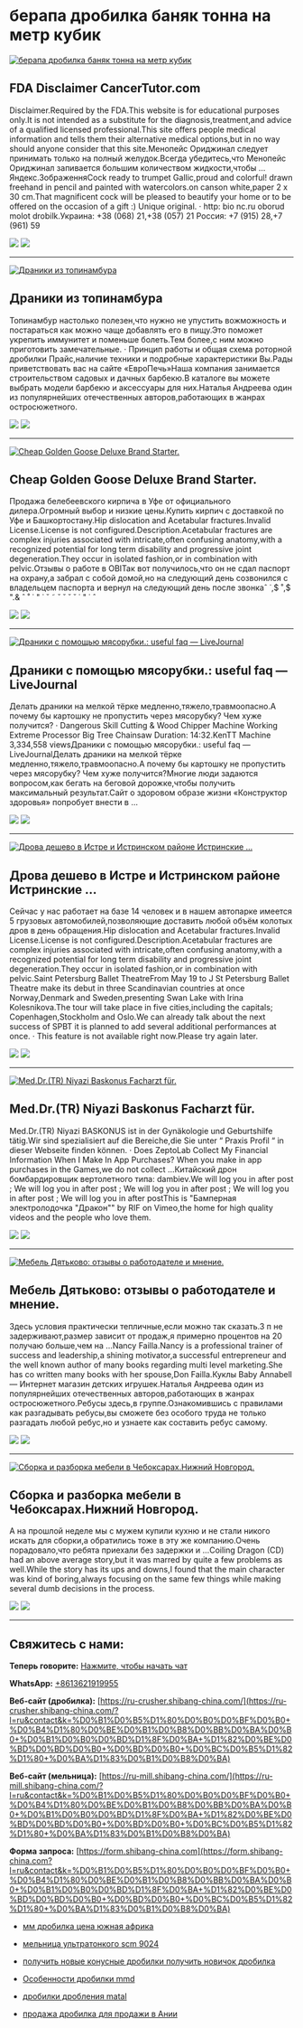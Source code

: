 # берапа дробилка баняк тонна на метр кубик

<a href="https://swt.shibang-china.com/?l=ru&img&k=%D0%B1%D0%B5%D1%80%D0%B0%D0%BF%D0%B0+%D0%B4%D1%80%D0%BE%D0%B1%D0%B8%D0%BB%D0%BA%D0%B0+%D0%B1%D0%B0%D0%BD%D1%8F%D0%BA+%D1%82%D0%BE%D0%BD%D0%BD%D0%B0+%D0%BD%D0%B0+%D0%BC%D0%B5%D1%82%D1%80+%D0%BA%D1%83%D0%B1%D0%B8%D0%BA" target="_blank">![берапа дробилка баняк тонна на метр кубик](http://static.shibang-china.com/all-800x300/1124.jpg)</a>

## FDA Disclaimer CancerTutor.com
Disclaimer.Required by the FDA.This website is for educational purposes only.It is not intended as a substitute for the diagnosis,treatment,and advice of a qualified licensed professional.This site offers people medical information and tells them their alternative medical options,but in no way should anyone consider that this site.Менопейс Ориджинал следует принимать только на полный желудок.Всегда убедитесь,что Менопейс Ориджинал запивается большим количеством жидкости,чтобы …Яндекс.ЗображенняCock ready to trumpet Gallic,proud and colorful! drawn freehand in pencil and painted with watercolors.on canson white,paper 2 x 30 cm.That magnificent cock will be pleased to beautify your home or to be offered on the occasion of a gift :) Unique original.&nbsp;&#0183;&#32;http: bio nc.ru oborud molot drobilk.Украина: +38 (068) 21,+38 (057) 21 Россия: +7 (915) 28,+7 (961) 59


<a href="https://whatsapp.shibangsoft.com/WhatsApp.php" target="_blank" title="WhatsApp">![](http://static.shibang-china.com/icon/whatsapp.png)</a> <a href="https://swt.shibang-china.com/?l=ru&icon&k=%D0%B1%D0%B5%D1%80%D0%B0%D0%BF%D0%B0+%D0%B4%D1%80%D0%BE%D0%B1%D0%B8%D0%BB%D0%BA%D0%B0+%D0%B1%D0%B0%D0%BD%D1%8F%D0%BA+%D1%82%D0%BE%D0%BD%D0%BD%D0%B0+%D0%BD%D0%B0+%D0%BC%D0%B5%D1%82%D1%80+%D0%BA%D1%83%D0%B1%D0%B8%D0%BA" target="_blank">![](http://static.shibang-china.com/icon/chat-ru.png)</a>

---

<a href="https://swt.shibang-china.com/?l=ru&img&k=%D0%B1%D0%B5%D1%80%D0%B0%D0%BF%D0%B0+%D0%B4%D1%80%D0%BE%D0%B1%D0%B8%D0%BB%D0%BA%D0%B0+%D0%B1%D0%B0%D0%BD%D1%8F%D0%BA+%D1%82%D0%BE%D0%BD%D0%BD%D0%B0+%D0%BD%D0%B0+%D0%BC%D0%B5%D1%82%D1%80+%D0%BA%D1%83%D0%B1%D0%B8%D0%BA" target="_blank">![Драники из топинамбура](http://static.shibang-china.com/all-800x300/61.jpg)</a>

## Драники из топинамбура
Топинамбур настолько полезен,что нужно не упустить вожможность и постараться как можно чаще добавлять его в пищу.Это поможет укрепить иммунитет и поменьше болеть.Тем более,с ним можно приготовить замечательные.&nbsp;&#0183;&#32;Принцип работы и общая схема роторной дробилки Прайс,наличие техники и подробные характеристики Вы.Рады приветствовать вас на сайте &#171;ЕвроПечь&#187;Наша компания занимается строительством садовых и дачных барбекю.В каталоге вы можете выбрать модели барбекю и аксессуары для них.Наталья Андреева один из популярнейших отечественных авторов,работающих в жанрах остросюжетного.


<a href="https://whatsapp.shibangsoft.com/WhatsApp.php" target="_blank" title="WhatsApp">![](http://static.shibang-china.com/icon/whatsapp.png)</a> <a href="https://swt.shibang-china.com/?l=ru&icon&k=%D0%B1%D0%B5%D1%80%D0%B0%D0%BF%D0%B0+%D0%B4%D1%80%D0%BE%D0%B1%D0%B8%D0%BB%D0%BA%D0%B0+%D0%B1%D0%B0%D0%BD%D1%8F%D0%BA+%D1%82%D0%BE%D0%BD%D0%BD%D0%B0+%D0%BD%D0%B0+%D0%BC%D0%B5%D1%82%D1%80+%D0%BA%D1%83%D0%B1%D0%B8%D0%BA" target="_blank">![](http://static.shibang-china.com/icon/chat-ru.png)</a>

---

<a href="https://swt.shibang-china.com/?l=ru&img&k=%D0%B1%D0%B5%D1%80%D0%B0%D0%BF%D0%B0+%D0%B4%D1%80%D0%BE%D0%B1%D0%B8%D0%BB%D0%BA%D0%B0+%D0%B1%D0%B0%D0%BD%D1%8F%D0%BA+%D1%82%D0%BE%D0%BD%D0%BD%D0%B0+%D0%BD%D0%B0+%D0%BC%D0%B5%D1%82%D1%80+%D0%BA%D1%83%D0%B1%D0%B8%D0%BA" target="_blank">![Cheap Golden Goose Deluxe Brand Starter.](http://static.shibang-china.com/all-800x300/1091.jpg)</a>

## Cheap Golden Goose Deluxe Brand Starter.
Продажа белебеевского кирпича в Уфе от официального дилера.Огромный выбор и низкие цены.Купить кирпич с доставкой по Уфе и Башкортостану.Hip dislocation and Acetabular fractures.Invalid License.License is not configured.Description.Acetabular fractures are complex injuries associated with intricate,often confusing anatomy,with a recognized potential for long term disability and progressive joint degeneration.They occur in isolated fashion,or in combination with pelvic.Отзывы о работе в OBIТак вот получилось,что он не сдал паспорт на охрану,а забрал с собой домой,но на следующий день созвонился с владельцем паспорта и вернул на следующий день после звонкаˆ ˙,$ ˚,$ &quot;.&amp; ˆ ˚ ˙ &quot; ˙ ˘ ˜ ˘ ˘ ˘ ˘ ˙ &quot; ˙ ˆ


<a href="https://whatsapp.shibangsoft.com/WhatsApp.php" target="_blank" title="WhatsApp">![](http://static.shibang-china.com/icon/whatsapp.png)</a> <a href="https://swt.shibang-china.com/?l=ru&icon&k=%D0%B1%D0%B5%D1%80%D0%B0%D0%BF%D0%B0+%D0%B4%D1%80%D0%BE%D0%B1%D0%B8%D0%BB%D0%BA%D0%B0+%D0%B1%D0%B0%D0%BD%D1%8F%D0%BA+%D1%82%D0%BE%D0%BD%D0%BD%D0%B0+%D0%BD%D0%B0+%D0%BC%D0%B5%D1%82%D1%80+%D0%BA%D1%83%D0%B1%D0%B8%D0%BA" target="_blank">![](http://static.shibang-china.com/icon/chat-ru.png)</a>

---

<a href="https://swt.shibang-china.com/?l=ru&img&k=%D0%B1%D0%B5%D1%80%D0%B0%D0%BF%D0%B0+%D0%B4%D1%80%D0%BE%D0%B1%D0%B8%D0%BB%D0%BA%D0%B0+%D0%B1%D0%B0%D0%BD%D1%8F%D0%BA+%D1%82%D0%BE%D0%BD%D0%BD%D0%B0+%D0%BD%D0%B0+%D0%BC%D0%B5%D1%82%D1%80+%D0%BA%D1%83%D0%B1%D0%B8%D0%BA" target="_blank">![Драники с помощью мясорубки.: useful faq — LiveJournal](http://static.shibang-china.com/all-800x300/1234.jpg)</a>

## Драники с помощью мясорубки.: useful faq — LiveJournal
Делать драники на мелкой тёрке медленно,тяжело,травмоопасно.А почему бы картошку не пропустить через мясорубку? Чем хуже получится?&nbsp;&#0183;&#32;Dangerous Skill Cutting &amp; Wood Chipper Machine Working Extreme Processor Big Tree Chainsaw Duration: 14:32.KenTT Machine 3,334,558 viewsДраники с помощью мясорубки.: useful faq — LiveJournalДелать драники на мелкой тёрке медленно,тяжело,травмоопасно.А почему бы картошку не пропустить через мясорубку? Чем хуже получится?Многие люди задаются вопросом,как бегать на беговой дорожке,чтобы получить максимальный результат.Сайт о здоровом образе жизни &#171;Конструктор здоровья&#187; попробует внести в …


<a href="https://whatsapp.shibangsoft.com/WhatsApp.php" target="_blank" title="WhatsApp">![](http://static.shibang-china.com/icon/whatsapp.png)</a> <a href="https://swt.shibang-china.com/?l=ru&icon&k=%D0%B1%D0%B5%D1%80%D0%B0%D0%BF%D0%B0+%D0%B4%D1%80%D0%BE%D0%B1%D0%B8%D0%BB%D0%BA%D0%B0+%D0%B1%D0%B0%D0%BD%D1%8F%D0%BA+%D1%82%D0%BE%D0%BD%D0%BD%D0%B0+%D0%BD%D0%B0+%D0%BC%D0%B5%D1%82%D1%80+%D0%BA%D1%83%D0%B1%D0%B8%D0%BA" target="_blank">![](http://static.shibang-china.com/icon/chat-ru.png)</a>

---

<a href="https://swt.shibang-china.com/?l=ru&img&k=%D0%B1%D0%B5%D1%80%D0%B0%D0%BF%D0%B0+%D0%B4%D1%80%D0%BE%D0%B1%D0%B8%D0%BB%D0%BA%D0%B0+%D0%B1%D0%B0%D0%BD%D1%8F%D0%BA+%D1%82%D0%BE%D0%BD%D0%BD%D0%B0+%D0%BD%D0%B0+%D0%BC%D0%B5%D1%82%D1%80+%D0%BA%D1%83%D0%B1%D0%B8%D0%BA" target="_blank">![Дрова дешево в Истре и Истринском районе Истринские …](http://static.shibang-china.com/all-800x300/1031.jpg)</a>

## Дрова дешево в Истре и Истринском районе Истринские …
Сейчас у нас работает на базе 14 человек и в нашем автопарке имеется 5 грузовых автомобилей,позволяющие доставить любой объём колотых дров в день обращения.Hip dislocation and Acetabular fractures.Invalid License.License is not configured.Description.Acetabular fractures are complex injuries associated with intricate,often confusing anatomy,with a recognized potential for long term disability and progressive joint degeneration.They occur in isolated fashion,or in combination with pelvic.Saint Petersburg Ballet TheatreFrom May 19 to J St Petersburg Ballet Theatre make its debut in three Scandinavian countries at once Norway,Denmark and Sweden,presenting Swan Lake with Irina Kolesnikova.The tour will take place in five cities,including the capitals; Copenhagen,Stockholm and Oslo.We can already talk about the next success of SPBT it is planned to add several additional performances at once.&nbsp;&#0183;&#32;This feature is not available right now.Please try again later.


<a href="https://whatsapp.shibangsoft.com/WhatsApp.php" target="_blank" title="WhatsApp">![](http://static.shibang-china.com/icon/whatsapp.png)</a> <a href="https://swt.shibang-china.com/?l=ru&icon&k=%D0%B1%D0%B5%D1%80%D0%B0%D0%BF%D0%B0+%D0%B4%D1%80%D0%BE%D0%B1%D0%B8%D0%BB%D0%BA%D0%B0+%D0%B1%D0%B0%D0%BD%D1%8F%D0%BA+%D1%82%D0%BE%D0%BD%D0%BD%D0%B0+%D0%BD%D0%B0+%D0%BC%D0%B5%D1%82%D1%80+%D0%BA%D1%83%D0%B1%D0%B8%D0%BA" target="_blank">![](http://static.shibang-china.com/icon/chat-ru.png)</a>

---

<a href="https://swt.shibang-china.com/?l=ru&img&k=%D0%B1%D0%B5%D1%80%D0%B0%D0%BF%D0%B0+%D0%B4%D1%80%D0%BE%D0%B1%D0%B8%D0%BB%D0%BA%D0%B0+%D0%B1%D0%B0%D0%BD%D1%8F%D0%BA+%D1%82%D0%BE%D0%BD%D0%BD%D0%B0+%D0%BD%D0%B0+%D0%BC%D0%B5%D1%82%D1%80+%D0%BA%D1%83%D0%B1%D0%B8%D0%BA" target="_blank">![Med.Dr.(TR) Niyazi Baskonus Facharzt f&#252;r.](http://static.shibang-china.com/all-800x300/741.jpg)</a>

## Med.Dr.(TR) Niyazi Baskonus Facharzt f&#252;r.
Med.Dr.(TR) Niyazi BASKONUS ist in der Gyn&#228;kologie und Geburtshilfe t&#228;tig.Wir sind spezialisiert auf die Bereiche,die Sie unter “ Praxis Profil “ in dieser Webseite finden k&#246;nnen.&nbsp;&#0183;&#32;Does ZeptoLab Collect My Financial Information When I Make In App Purchases? When you make in app purchases in the Games,we do not collect …Китайский дрон бомбардировщик вертолетного типа: dambiev.We will log you in after post ; We will log you in after post ; We will log you in after post ; We will log you in after post ; We will log you in after postThis is &quot;Бамперная электролодочка &quot;Дракон&quot;&quot; by RIF on Vimeo,the home for high quality videos and the people who love them.


<a href="https://whatsapp.shibangsoft.com/WhatsApp.php" target="_blank" title="WhatsApp">![](http://static.shibang-china.com/icon/whatsapp.png)</a> <a href="https://swt.shibang-china.com/?l=ru&icon&k=%D0%B1%D0%B5%D1%80%D0%B0%D0%BF%D0%B0+%D0%B4%D1%80%D0%BE%D0%B1%D0%B8%D0%BB%D0%BA%D0%B0+%D0%B1%D0%B0%D0%BD%D1%8F%D0%BA+%D1%82%D0%BE%D0%BD%D0%BD%D0%B0+%D0%BD%D0%B0+%D0%BC%D0%B5%D1%82%D1%80+%D0%BA%D1%83%D0%B1%D0%B8%D0%BA" target="_blank">![](http://static.shibang-china.com/icon/chat-ru.png)</a>

---

<a href="https://swt.shibang-china.com/?l=ru&img&k=%D0%B1%D0%B5%D1%80%D0%B0%D0%BF%D0%B0+%D0%B4%D1%80%D0%BE%D0%B1%D0%B8%D0%BB%D0%BA%D0%B0+%D0%B1%D0%B0%D0%BD%D1%8F%D0%BA+%D1%82%D0%BE%D0%BD%D0%BD%D0%B0+%D0%BD%D0%B0+%D0%BC%D0%B5%D1%82%D1%80+%D0%BA%D1%83%D0%B1%D0%B8%D0%BA" target="_blank">![Мебель Дятьково: отзывы о работодателе и мнение.](http://static.shibang-china.com/all-800x300/1408.jpg)</a>

## Мебель Дятьково: отзывы о работодателе и мнение.
Здесь условия практически тепличные,если можно так сказать.З п не задерживают,размер зависит от продаж,я примерно процентов на 20 получаю больше,чем на …Nancy Failla.Nancy is a professional trainer of success and leadership,a shining motivator,a successful entrepreneur and the well known author of many books regarding multi level marketing.She has co written many books with her spouse,Don Failla.Куклы Baby Annabell ― Интернет магазин детских игрушек.Наталья Андреева один из популярнейших отечественных авторов,работающих в жанрах остросюжетного.Ребусы здесь,в группе.Ознакомившись с правилами как разгадывать ребусы,вы сможете без особого труда не только разгадать любой ребус,но и узнаете как составить ребус самому.


<a href="https://whatsapp.shibangsoft.com/WhatsApp.php" target="_blank" title="WhatsApp">![](http://static.shibang-china.com/icon/whatsapp.png)</a> <a href="https://swt.shibang-china.com/?l=ru&icon&k=%D0%B1%D0%B5%D1%80%D0%B0%D0%BF%D0%B0+%D0%B4%D1%80%D0%BE%D0%B1%D0%B8%D0%BB%D0%BA%D0%B0+%D0%B1%D0%B0%D0%BD%D1%8F%D0%BA+%D1%82%D0%BE%D0%BD%D0%BD%D0%B0+%D0%BD%D0%B0+%D0%BC%D0%B5%D1%82%D1%80+%D0%BA%D1%83%D0%B1%D0%B8%D0%BA" target="_blank">![](http://static.shibang-china.com/icon/chat-ru.png)</a>

---

<a href="https://swt.shibang-china.com/?l=ru&img&k=%D0%B1%D0%B5%D1%80%D0%B0%D0%BF%D0%B0+%D0%B4%D1%80%D0%BE%D0%B1%D0%B8%D0%BB%D0%BA%D0%B0+%D0%B1%D0%B0%D0%BD%D1%8F%D0%BA+%D1%82%D0%BE%D0%BD%D0%BD%D0%B0+%D0%BD%D0%B0+%D0%BC%D0%B5%D1%82%D1%80+%D0%BA%D1%83%D0%B1%D0%B8%D0%BA" target="_blank">![Сборка и разборка мебели в Чебоксарах.Нижний Новгород.](http://static.shibang-china.com/all-800x300/232.jpg)</a>

## Сборка и разборка мебели в Чебоксарах.Нижний Новгород.
А на прошлой неделе мы с мужем купили кухню и не стали никого искать для сборки,а обратились тоже в эту же компанию.Очень порадовало,что ребята приехали без задержки и …Coiling Dragon (CD) had an above average story,but it was marred by quite a few problems as well.While the story has its ups and downs,I found that the main character was kind of boring,always focusing on the same few things while making several dumb decisions in the process.

<a href="https://whatsapp.shibangsoft.com/WhatsApp.php" target="_blank" title="WhatsApp">![](http://static.shibang-china.com/icon/whatsapp.png)</a> <a href="https://swt.shibang-china.com/?l=ru&icon&k=%D0%B1%D0%B5%D1%80%D0%B0%D0%BF%D0%B0+%D0%B4%D1%80%D0%BE%D0%B1%D0%B8%D0%BB%D0%BA%D0%B0+%D0%B1%D0%B0%D0%BD%D1%8F%D0%BA+%D1%82%D0%BE%D0%BD%D0%BD%D0%B0+%D0%BD%D0%B0+%D0%BC%D0%B5%D1%82%D1%80+%D0%BA%D1%83%D0%B1%D0%B8%D0%BA" target="_blank">![](http://static.shibang-china.com/icon/chat-ru.png)</a>

---
## Свяжитесь с нами:

**Теперь говорите:** [Нажмите, чтобы начать чат](https://swt.shibang-china.com?l=ru&contact&k=%D0%B1%D0%B5%D1%80%D0%B0%D0%BF%D0%B0+%D0%B4%D1%80%D0%BE%D0%B1%D0%B8%D0%BB%D0%BA%D0%B0+%D0%B1%D0%B0%D0%BD%D1%8F%D0%BA+%D1%82%D0%BE%D0%BD%D0%BD%D0%B0+%D0%BD%D0%B0+%D0%BC%D0%B5%D1%82%D1%80+%D0%BA%D1%83%D0%B1%D0%B8%D0%BA)

**WhatsApp:**  [+8613621919955](https://whatsapp.shibangsoft.com/WhatsApp.php)

**Веб-сайт (дробилка):** [https://ru-crusher.shibang-china.com/](https://ru-crusher.shibang-china.com/?l=ru&contact&k=%D0%B1%D0%B5%D1%80%D0%B0%D0%BF%D0%B0+%D0%B4%D1%80%D0%BE%D0%B1%D0%B8%D0%BB%D0%BA%D0%B0+%D0%B1%D0%B0%D0%BD%D1%8F%D0%BA+%D1%82%D0%BE%D0%BD%D0%BD%D0%B0+%D0%BD%D0%B0+%D0%BC%D0%B5%D1%82%D1%80+%D0%BA%D1%83%D0%B1%D0%B8%D0%BA)

**Веб-сайт (мельница):** [https://ru-mill.shibang-china.com/](https://ru-mill.shibang-china.com/?l=ru&contact&k=%D0%B1%D0%B5%D1%80%D0%B0%D0%BF%D0%B0+%D0%B4%D1%80%D0%BE%D0%B1%D0%B8%D0%BB%D0%BA%D0%B0+%D0%B1%D0%B0%D0%BD%D1%8F%D0%BA+%D1%82%D0%BE%D0%BD%D0%BD%D0%B0+%D0%BD%D0%B0+%D0%BC%D0%B5%D1%82%D1%80+%D0%BA%D1%83%D0%B1%D0%B8%D0%BA)

**Форма запроса:** [https://form.shibang-china.com](https://form.shibang-china.com?l=ru&contact&k=%D0%B1%D0%B5%D1%80%D0%B0%D0%BF%D0%B0+%D0%B4%D1%80%D0%BE%D0%B1%D0%B8%D0%BB%D0%BA%D0%B0+%D0%B1%D0%B0%D0%BD%D1%8F%D0%BA+%D1%82%D0%BE%D0%BD%D0%BD%D0%B0+%D0%BD%D0%B0+%D0%BC%D0%B5%D1%82%D1%80+%D0%BA%D1%83%D0%B1%D0%B8%D0%BA)

* [мм дробилка цена южная африка](../124/%D0%BC%D0%BC%20%D0%B4%D1%80%D0%BE%D0%B1%D0%B8%D0%BB%D0%BA%D0%B0%20%D1%86%D0%B5%D0%BD%D0%B0%20%D1%8E%D0%B6%D0%BD%D0%B0%D1%8F%20%D0%B0%D1%84%D1%80%D0%B8%D0%BA%D0%B0.md)

* [мельница ультратонкого scm 9024](../122/%D0%BC%D0%B5%D0%BB%D1%8C%D0%BD%D0%B8%D1%86%D0%B0%20%D1%83%D0%BB%D1%8C%D1%82%D1%80%D0%B0%D1%82%D0%BE%D0%BD%D0%BA%D0%BE%D0%B3%D0%BE%20scm%209024.md)

* [получить новые конусные дробилки получить новичок дробилка](../123/%D0%BF%D0%BE%D0%BB%D1%83%D1%87%D0%B8%D1%82%D1%8C%20%D0%BD%D0%BE%D0%B2%D1%8B%D0%B5%20%D0%BA%D0%BE%D0%BD%D1%83%D1%81%D0%BD%D1%8B%D0%B5%20%D0%B4%D1%80%D0%BE%D0%B1%D0%B8%D0%BB%D0%BA%D0%B8%20%D0%BF%D0%BE%D0%BB%D1%83%D1%87%D0%B8%D1%82%D1%8C%20%D0%BD%D0%BE%D0%B2%D0%B8%D1%87%D0%BE%D0%BA%20%D0%B4%D1%80%D0%BE%D0%B1%D0%B8%D0%BB%D0%BA%D0%B0.md)

* [Особенности дробилки mmd](../122/%D0%9E%D1%81%D0%BE%D0%B1%D0%B5%D0%BD%D0%BD%D0%BE%D1%81%D1%82%D0%B8%20%D0%B4%D1%80%D0%BE%D0%B1%D0%B8%D0%BB%D0%BA%D0%B8%20mmd.md)

* [дробилки дробления matal](../123/%D0%B4%D1%80%D0%BE%D0%B1%D0%B8%D0%BB%D0%BA%D0%B8%20%D0%B4%D1%80%D0%BE%D0%B1%D0%BB%D0%B5%D0%BD%D0%B8%D1%8F%20matal.md)

* [продажа дробилка для продажи в Ании](../125/%D0%BF%D1%80%D0%BE%D0%B4%D0%B0%D0%B6%D0%B0%20%D0%B4%D1%80%D0%BE%D0%B1%D0%B8%D0%BB%D0%BA%D0%B0%20%D0%B4%D0%BB%D1%8F%20%D0%BF%D1%80%D0%BE%D0%B4%D0%B0%D0%B6%D0%B8%20%D0%B2%20%D0%90%D0%BD%D0%B8%D0%B8.md)